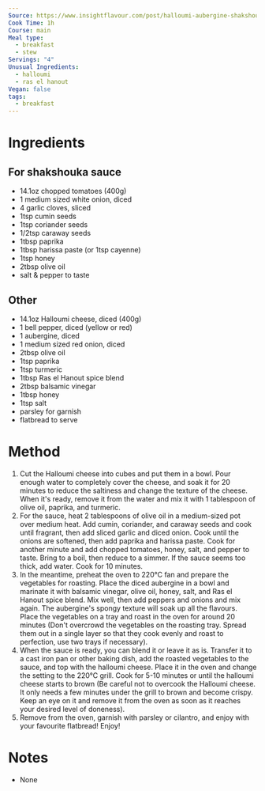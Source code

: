 ```yaml
---
Source: https://www.insightflavour.com/post/halloumi-aubergine-shakshouka
Cook Time: 1h
Course: main
Meal type:
  - breakfast
  - stew
Servings: "4"
Unusual Ingredients:
  - halloumi
  - ras el hanout
Vegan: false
tags:
  - breakfast
---
```

# Ingredients

## For shakshouka sauce

- 14.1oz chopped tomatoes (400g)
- 1 medium sized white onion, diced
- 4 garlic cloves, sliced
- 1tsp cumin seeds
- 1tsp coriander seeds
- 1/2tsp caraway seeds
- 1tbsp paprika
- 1tbsp harissa paste (or 1tsp cayenne)
- 1tsp honey
- 2tbsp olive oil
- salt & pepper to taste

## Other

- 14.1oz Halloumi cheese, diced (400g)
- 1 bell pepper, diced (yellow or red)
- 1 aubergine, diced
- 1 medium sized red onion, diced
- 2tbsp olive oil
- 1tsp paprika
- 1tsp turmeric
- 1tbsp Ras el Hanout spice blend
- 2tbsp balsamic vinegar
- 1tbsp honey
- 1tsp salt
- parsley for garnish
- flatbread to serve

# Method

1. Cut the Halloumi cheese into cubes and put them in a bowl. Pour enough water to completely cover the cheese, and soak it for 20 minutes to reduce the saltiness and change the texture of the cheese. When it's ready, remove it from the water and mix it with 1 tablespoon of olive oil, paprika, and turmeric.
2. For the sauce, heat 2 tablespoons of olive oil in a medium-sized pot over medium heat. Add cumin, coriander, and caraway seeds and cook until fragrant, then add sliced garlic and diced onion. Cook until the onions are softened, then add paprika and harissa paste. Cook for another minute and add chopped tomatoes, honey, salt, and pepper to taste. Bring to a boil, then reduce to a simmer. If the sauce seems too thick, add water. Cook for 10 minutes.
3. In the meantime, preheat the oven to 220°C fan and prepare the vegetables for roasting. Place the diced aubergine in a bowl and marinate it with balsamic vinegar, olive oil, honey, salt, and Ras el Hanout spice blend. Mix well, then add peppers and onions and mix again. The aubergine's spongy texture will soak up all the flavours. Place the vegetables on a tray and roast in the oven for around 20 minutes (Don't overcrowd the vegetables on the roasting tray. Spread them out in a single layer so that they cook evenly and roast to perfection, use two trays if necessary).
4. When the sauce is ready, you can blend it or leave it as is. Transfer it to a cast iron pan or other baking dish, add the roasted vegetables to the sauce, and top with the halloumi cheese. Place it in the oven and change the setting to the 220°C grill. Cook for 5-10 minutes or until the halloumi cheese starts to brown (Be careful not to overcook the Halloumi cheese. It only needs a few minutes under the grill to brown and become crispy. Keep an eye on it and remove it from the oven as soon as it reaches your desired level of doneness).
5. Remove from the oven, garnish with parsley or cilantro, and enjoy with your favourite flatbread! Enjoy!

# Notes

- None